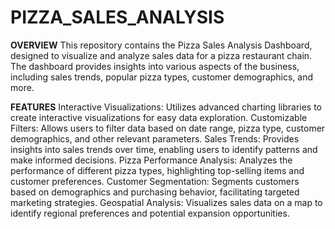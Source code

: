 # PIZZA_SALES_ANALYSIS
**OVERVIEW**
This repository contains the Pizza Sales Analysis Dashboard, designed to visualize and analyze sales data for a pizza restaurant chain. The dashboard provides insights into various aspects of the business, including sales trends, popular pizza types, customer demographics, and more.

**FEATURES**
Interactive Visualizations: Utilizes advanced charting libraries to create interactive visualizations for easy data exploration.
Customizable Filters: Allows users to filter data based on date range, pizza type, customer demographics, and other relevant parameters.
Sales Trends: Provides insights into sales trends over time, enabling users to identify patterns and make informed decisions.
Pizza Performance Analysis: Analyzes the performance of different pizza types, highlighting top-selling items and customer preferences.
Customer Segmentation: Segments customers based on demographics and purchasing behavior, facilitating targeted marketing strategies.
Geospatial Analysis: Visualizes sales data on a map to identify regional preferences and potential expansion opportunities.


